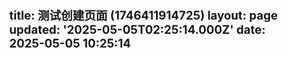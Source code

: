 title: 测试创建页面 (1746411914725)
layout: page
updated: '2025-05-05T02:25:14.000Z'
date: 2025-05-05 10:25:14
---
